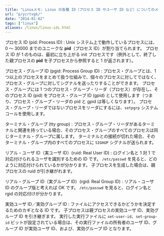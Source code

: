 ```yaml
---
title: "Linuxメモ: Linux の各種 ID（プロセス ID やユーザ ID など）についてのメモ"
url: "p/ycrtvgk/"
date: "2014-01-02"
tags: ["linux"]
aliases: /linux/linux-ids.html
---
```


プロセス ID (pid: Process ID)
: Unix システム上で動作しているプロセスには、0 ～ 30000 までのユニークな **pid**（プロセス ID）が割り当てられます。
プロセス ID が 1 のものは、最初に立ち上がる init プロセスです（例外として、終了した親プロセスの **pid** を子プロセスから参照すると 1 が返されます）。

プロセス・グループ ID (pgid: Process Group ID)
: プロセス・グループとは、1 つ以上のプロセスをまとめて扱う仕組みで、個々のプロセスに対してではなく、プロセス・グループに対してシグナルを送ったりすることができます。
プロセス・グループには 1 つのプロセス・グループ・リーダ（プロセス）が存在し、そのプロセス ID (pid) をプロセス・グループ ID (gpid) として使用します（つまり、プロセス・グループ・リーダの pid と gpid は等しくなります）。
プロセス・グループ・リーダではないプロセスをリーダにするには、`setpgrp` システムコールを使用します。

ターミナル・グループ (tty group)
: プロセス・グループ・リーダがあるターミナルと関連を持っている場合、そのプロセス・グループのすべてのプロセスは同じターミナル・グループに属します。
ターミナルとの接続が切れた場合、そのターミナル・グループ内のすべてのプロセスに `SIGHUP` シグナルが送られます。

リアル・ユーザ ID（実ユーザ ID）(ruid: Real User ID)
: ログイン名と 1 対 1 で対応付けられるユーザを識別するための ID です。
`/etc/passwd` を見ると、どのように対応付けられているかが分かります。
子プロセスを生成した場合は、親プロセスの ruid が引き継がれます。

リアル・グループ ID（実グループ ID）(rgid: Real Group ID)
: リアル・ユーザ ID のグループ版と考えれば OK です。
`/etc/passwd` を見ると、ログイン名と rgid の対応付けが分かります。

実効ユーザ ID／実効グループ ID
: ファイルにアクセスできるかどうかを決定するためのカギとなる ID です。
子プロセスは親プロセスの実効ユーザ ID、実効グループ ID を引き継ぎます。
実行した実行ファイルに `set-user-id`、`set-group-id` ビットが設定されている場合は、その実行ファイルの所有者のユーザ ID、グループ ID が実効ユーザ ID、および、実効グループ ID となります。

